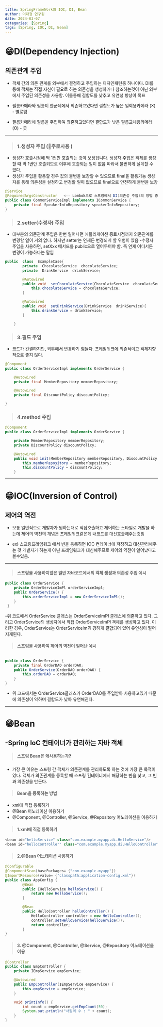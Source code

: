 ```yaml
---
title: SpringFrameWork의 IOC, DI, Bean
author: 이대형 연구원
date: 2024-03-07
categories: [Spring]
tags: [Spring, IOC, DI, Bean]
---
```


# 😁DI(Dependency Injection)

## 의존관계 주입

- 객체 간의 의존 관계를 외부에서 결정하고 주입하는 디자인패턴중 하나이다.
  DI를 통해 객체는 직접 자신이 필요로 하는 의존성을 생성하거나 참조하는것이 아닌
  외부에서 주입된 의존성을 사용함. 이를통해 결합도를 낮추고 유연성 향상이 목표

- 필름카메라와 필름이 한군데에서 의존하고있다면 결합도가 높은 일회용카메라 (X) - 별로임
- 필름카메라에 필름을 주입하여 의존하고있다면 결합도가 낮은 필름교체용카메라 (O) - 굿

---

> ### 1.생성자 주입 (🤞주로사용 )

- 생성자 호출시점에 딱 1번만 호출되는 것이 보장됩니다.
  생성자 주입은 객체를 생성할 때 딱 1번만 호출되므로 이후에 호출되는 일이 없음
  따라서 불변하게 설계할 수 있다.
- 생성자 주입을 활용할 경우 값의 불변을 보장할 수 있으므로 final을 활용가능
  생성자를 통해 의존성을 설정하고 변경할 일이 없으므로 final으로 안전하게 불변을 보장

```java
@Service
@RequiredArgsConstructor   <-- Lombok으로 스프링에서 DI(의존성 주입)의 방법 중에 생성자 주입을 자동으로 설정해주는 어노테이션
public class CommonServiceImpl implements ICommonService {
	private final SpeakerInfoRepository speakerInfoRepository;
}
```

> ### 2.setter(수정자) 주입

- 대부분의 의존관계 주입은 한번 일어나면 애플리케이션 종료시점까지 의존관계를 변경할 일이 거의 없다.
  하지만 setter는 언제든 변경되게 할 위험이 있음 -수정자 주입을 사용하면, setXxx 메서드를 public으로 열어두어야 함.
  즉 언제 어디서든 변경이 가능하다는 말임

```java
public  class  ExampleCase{
    	private  ChocolateService  chocolateService;
    	private  DrinkService  drinkService;

        @Autowired
    	public void  setChocolateService(ChocolateService  chocolateService){
    		this.chocolateService = chocolateService;
    	}

    	@Autowired
    	public void  setDrinkService(DrinkService  drinkService){
    		this.drinkService = drinkService;
    	}

    }
```

> ### 3.필드 주입

- 코드가 간결하지만, 외부에서 변경하기 힘들다. 프레임워크에 의존적이고 객체지향적으로 좋지 않다.

```java
@Component
public class OrderServiceImpl implements OrderService {

    @Autowired
    private final MemberRepository memberRepository;

    @Autowired
    private final DiscountPolicy discountPolicy;

}
```

> ### 4.method 주입

```java
@Component
public class OrderServiceImpl implements OrderService {

    private MemberRepository memberRepository;
    private DiscountPolicy discountPolicy;

    @Autowired
    public void init(MemberRepository memberRepository, DiscountPolicy discountPolicy){
        this.memberRepository = memberRepository;
        this.discountPolicy = discountPolicy;
    }
```

---

# 😁IOC(Inversion of Control)

## 제어의 역전

- 보통 일반적으로 개발자가 원하는대로 직접호출하고 제어하는 스타일로 개발을 하는데
  제어의 역전의 개념은 프레임워크같은게 내코드를 대신호출해주는것임

- ex) 스프링프레임워크 에서 빈을 등록하면 IOC 컨테이너에 저장하고 대신관리해주는 것
  개발자가 하는게 아닌 프레임워크가 대신해주므로 제어의 역전이 일어났다고 볼수있음.

---

> #### 스프링을 사용하지않은 일반 자바코드에서의 객체 생성과 의존성 주입 예시

```java
public class OrderService {
    private OrderServiceImPl orderServiceImpl;
    public OrderService() {
        this.orderServiceImpl = new OrderServiceImPl();
    }
 }
```

-위 코드에서 OrderService 클래스는 OrderServiceImPl 클래스에 의존하고 있다.
그리고 OrderService의 생성자에서 직접 OrderServiceImPl 객체를 생성하고 있다.
이러한 경우, OrderService는 OrderServiceImPl 강하게 결합되어 있어 유연성이 떨어지게된다.

> #### 스프링을 사용하여 제어의 역전이 일어난 예시

```java

public class OrderService {
    private final OrderDAO orderDAO;
    public OrderService(OrderDAO orderDAO) {
        this.orderDAO = orderDAO;
    }
}
```

- 위 코드에서는 OrderService클래스가 OrderDAO를 주입받아 사용하고있기 때문에 의존성이 약하며
  결합도가 낮아 유연해진다.

---

# 😁Bean

## -Spring IoC 컨테이너가 관리하는 자바 객체

> #### 스프링 Bean은 왜사용하는가❓

- 가장 큰 이유는 스프링 간 객체가 의존관계를 관리하도록 하는 것에 가장 큰 목적이 있다. 객체가 의존관계를 등록할 때 스프링 컨테이너에서 해당하는 빈을 찾고, 그 빈과 의존성을 만든다.

> #### Bean을 등록하는 방법

- xml에 직접 등록하기
- @Bean 어노테이션 이용하기
- @Component, @Controller, @Service, @Repository 어노테이션을 이용하기

> #### 1.xml에 직접 등록하기

```java
<bean id="helloService" class="com.example.myapp.di.HelloService"/>
<bean id="helloController" class="com.example.myapp.di.HelloController" p:helloService-ref="helloService"</bean>
```

> #### 2.@Bean 어노테이션 사용하기

```java
@Configurable
@ComponentScan(basePackages= {"com.example.myapp"})
@ImportResource(value= {"classpath:application-config.xml"})
public class AppConfig {
		@Bean
		public IHelloService helloService() {
			return new HelloService();
		}

		@Bean
		public HelloController helloController() {
			HelloController controller = new HelloController();
			controller.setHelloService(helloService());
			return controller;
		}
}
```

> #### 3. @Component, @Controller, @Service, @Repository 어노테이션을 이용

```java
@Controller
public class EmpController {
	private IEmpService empService;

	@Autowired
	public EmpController(IEmpService empService) {
		this.empService = empService;
	}

	void printInfo() {
		int count = empService.getEmpCount(50);
		System.out.println("사원의 수 : " + count);
	}
}
```
